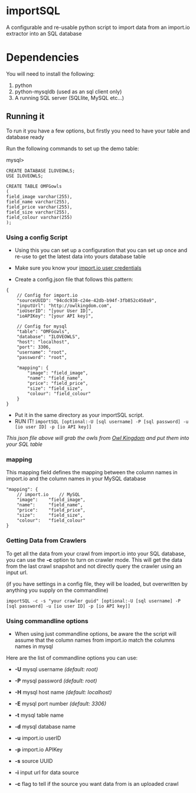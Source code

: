 # importSQL
A configurable and re-usable python script to import data from an import.io extractor into an SQL database

# Dependencies
You will need to install the following:

1. python
1. python-mysqldb (used as an sql client only)
1. A running SQL server (SQLlite, MySQL etc...)


## Running it

To run it you have a few options, but firstly you need to have your table and database ready

Run the following commands to set up the demo table:

mysql>

```
CREATE DATABASE ILOVEOWLS;
USE ILOVEOWLS;

CREATE TABLE OMFGowls
(
field_image varchar(255),
field_name varchar(255),
field_price varchar(255),
field_size varchar(255),
field_colour varchar(255)
);

```

### Using a config Script

* Using this you can set up a configuration that you can set up once and re-use to get the latest data into yours database table

* Make sure you know your [import.io user credentials](https://import.io/data/account/)

* Create a config.json file that follows this pattern:

```
{
	// Config for import.io
	"sourceUUID": "94cdc938-c24e-42db-b94f-3fb852c450a9",
	"inputUrl": "http://owlkingdom.com",
	"ioUserID": "[your User ID]",
	"ioAPIKey": "[your API key]",

	// Config for mysql
	"table": "OMFGowls",
	"database": "ILOVEOWLS",
	"host": "localhost",
	"port": 3306,
	"username": "root",
	"password": "root",
 
	"mapping": {
		"image": "field_image",
		"name": "field_name",
		"price": "field_price",
		"size": "field_size",
		"colour": "field_colour"
	}
}
```

* Put it in the same directory as your importSQL script.
* RUN IT! `importSQL [optional:-U [sql username] -P [sql password] -u [io user ID] -p [io API key]]`

*This json file above will grab the owls from [Owl Kingdom](http://owlkingdom.com) and put them into your SQL table*

### mapping

This mapping field defines the mapping between the column names in import.io and the column names in your MySQL database

```
"mapping": {
   	// import.io	// MySQL
	"image": 	"field_image",
	"name": 	"field_name",
	"price": 	"field_price",
	"size": 	"field_size",
	"colour": 	"field_colour"
}
```

### Getting Data from Crawlers

To get all the data from your crawl from import.io into your SQL database, you can use the **-c** option to turn on crawler mode.
This will get the data from the last crawl snapshot and not directly query the crawler using an input url.

(if you have settings in a config file, they will be loaded, but overwritten by anything you supply on the commandline)

```
importSQL -c -s "your crawler guid" [optional:-U [sql username] -P [sql password] -u [io user ID] -p [io API key]]
```


### Using commandline options

* When using just commandline options, be aware the the script will assume that the column names from import.io match the columns names in mysql

Here are the list of commandline options you can use:

* **-U** mysql username _(default: root)_
* **-P** mysql password _(default: root)_
* **-H** mysql host name _(default: localhost)_
* **-E** mysql port number _(default: 3306)_
* **-t** mysql table name
* **-d** mysql database name

* **-u** import.io userID
* **-p** import.io APIKey
* **-s** source UUID
* **-i** input url for data source
* **-c** flag to tell if the source you want data from is an uploaded crawl
